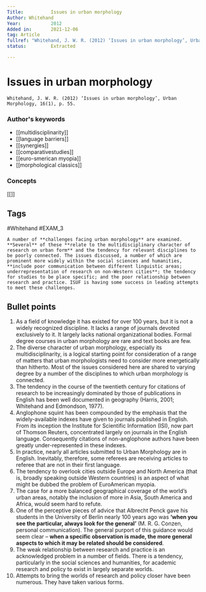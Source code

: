 ```yaml
---
Title: 			Issues in urban morphology
Author:	Whitehand
Year:			2012
Added in:		2021-12-06
tag: Article
fullref: "Whitehand, J. W. R. (2012) ‘Issues in urban morphology’, Urban Morphology, 16(1), p. 55."
status:			Extracted

---
```

# Issues in urban morphology 

```ad-quote
Whitehand, J. W. R. (2012) ‘Issues in urban morphology’, Urban Morphology, 16(1), p. 55.
```
### Author's keywords
- [[multidisciplinarity]]
- [[language barriers]]
- [[synergies]]
- [[comparativestudies]]
- [[euro-smerican myopia]]
- [[morphological classics]]

### Concepts
[[]]
## Tags
#Whitehand #EXAM_3 

```ad-abstract
A number of **challenges facing urban morphology** are examined. **Several** of these **relate to the multidisciplinary character of research on urban form** and the tendency for relevant disciplines to be poorly connected. The issues discussed, a number of which are prominent more widely within the social sciences and humanities, **include poor communication between different linguistic areas; underrepresentation of research on non-Western cities**; the tendency for studies to be place specific; and the poor relationship between research and practice. ISUF is having some success in leading attempts to meet these challenges.
```
## Bullet points
1. As a field of knowledge it has existed for over 100 years, but it is not a widely recognized discipline. It lacks a range of journals devoted exclusively to it. It largely lacks national organizational bodies. Formal degree courses in urban morphology are rare and text books are few.
2. The diverse character of urban morphology, especially its multidisciplinarity, is a logical starting point for consideration of a range of matters that urban morphologists need to consider more energetically than hitherto. Most of the issues considered here are shared to varying degree by a number of the disciplines to which urban morphology is connected.
3. The tendency in the course of the twentieth century for citations of research to be increasingly dominated by those of publications in English has been well documented in geography (Harris, 2001; Whitehand and Edmondson, 1977).
4. Anglophone squint has been compounded by the emphasis that the widely-available indexes have given to journals published in English. From its inception the Institute for Scientific Information (ISI), now part of Thomson Reuters, concentrated largely on journals in the English language. Consequently citations of non-anglophone authors have been greatly under-represented in these indexes.
5. In practice, nearly all articles submitted to Urban Morphology are in English. Inevitably, therefore, some referees are receiving articles to referee that are not in their first language.
6. The tendency to overlook cities outside Europe and North America (that is, broadly speaking outside Western countries) is an aspect of what might be dubbed the problem of EuroAmerican myopia.
7. The case for a more balanced geographical coverage of the world’s urban areas, notably the inclusion of more in Asia, South America and Africa, would seem hard to refute.
8. One of the perceptive pieces of advice that Albrecht Penck gave his students in the University of Berlin nearly 100 years ago was **‘when you see the particular, always look for the general’** (M. R. G. Conzen, personal communication). The general purport of this guidance would seem clear – **when a specific observation is made, the more general aspects to which it may be related should be considered**.
9. The weak relationship between research and practice is an acknowledged problem in a number of fields. There is a tendency, particularly in the social sciences and humanities, for academic research and policy to exist in largely separate worlds.
10. Attempts to bring the worlds of research and policy closer have been numerous. They have taken various forms.
